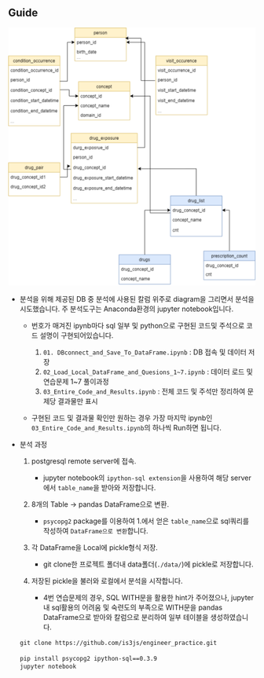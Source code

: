## Guide

![image-20210801203005753](https://raw.githubusercontent.com/is3js/screenshots/main/image-20210801203005753.png)

- 분석을 위해 제공된 DB 중 분석에 사용된 칼럼 위주로 diagram을 그리면서 분석을 시도했습니다. 주 분석도구는 Anaconda환경의 jupyter notebook입니다.

  - 번호가 매겨진 ipynb마다 sql 일부 및 python으로 구현된 코드및 주석으로 코드 설명이 구현되어있습니다.

    1. `01. DBconnect_and_Save_To_DataFrame.ipynb` : DB 접속 및 데이터 저장
    2. `02_Load_Local_DataFrame_and_Quesions_1~7.ipynb` : 데이터 로드 및 연습문제 1~7 풀이과정
    3. `03_Entire_Code_and_Results.ipynb` : 전체 코드 및 주석만 정리하여 문제당 결과물만 표시

  - 구현된 코드 및 결과물 확인만 원하는 경우 가장 마지막 ipynb인 `03_Entire_Code_and_Results.ipynb`의 하나씩 Run하면 됩니다.

- 분석 과정

  1. postgresql remote server에 접속.
     - jupyter notebook의 `ipython-sql extension`을 사용하여 해당 server에서 `table_name`을 받아와 저장합니다.
  2. 8개의 Table -> pandas DataFrame으로 변환.
     - `psycopg2` package를 이용하여 1.에서 얻은 `table_name`으로 sql쿼리를 작성하여 `DataFrame으로 변환`합니다.
  3. 각 DataFrame을 Local에 pickle형식 저장.

     - git clone한 프로젝트 폴더내 data폴더(`./data/`)에 pickle로 저장합니다.

  4. 저장된 pickle을 불러와 로컬에서 분석을 시작합니다.
     - 4번 연습문제의 경우, SQL WITH문을 활용한 hint가 주어졌으나, jupyter내 sql활용의 어려움 및 숙련도의 부족으로 WITH문을 pandas DataFrame으로 받아와 칼럼으로 분리하여 일부 테이블을 생성하였습니다.

  ```
  git clone https://github.com/is3js/engineer_practice.git

  pip install psycopg2 ipython-sql==0.3.9
  jupyter notebook
  ```
